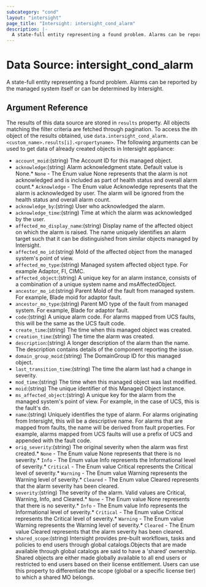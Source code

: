 ```yaml
---
subcategory: "cond"
layout: "intersight"
page_title: "Intersight: intersight_cond_alarm"
description: |-
  A state-full entity representing a found problem. Alarms can be reported by the managed system itself or can be determined by Intersight.
---
```


# Data Source: intersight_cond_alarm
A state-full entity representing a found problem. Alarms can be reported by the managed system itself or can be determined by Intersight.
## Argument Reference
The results of this data source are stored in `results` property.
All objects matching the filter criteria are fetched through pagination.
To access the ith object of the results obtained, use `data.intersight_cond_alarm.<custom_name>.results[i].<propertyname>`.
The following arguments can be used to get data of already created objects in Intersight appliance:
* `account_moid`:(string) The Account ID for this managed object. 
* `acknowledge`:(string) Alarm acknowledgment state. Default value is None.* `None` - The Enum value None represents that the alarm is not acknowledged and is included as part of health status and overall alarm count.* `Acknowledge` - The Enum value Acknowledge represents that the alarm is acknowledged by user. The alarm will be ignored from the health status and overall alarm count. 
* `acknowledge_by`:(string) User who acknowledged the alarm. 
* `acknowledge_time`:(string) Time at which the alarm was acknowledged by the user. 
* `affected_mo_display_name`:(string) Display name of the affected object on which the alarm is raised. The name uniquely identifies an alarm target such that it can be distinguished from similar objects managed by Intersight. 
* `affected_mo_id`:(string) MoId of the affected object from the managed system's point of view. 
* `affected_mo_type`:(string) Managed system affected object type. For example Adaptor, FI, CIMC. 
* `affected_object`:(string) A unique key for an alarm instance, consists of a combination of a unique system name and msAffectedObject. 
* `ancestor_mo_id`:(string) Parent MoId of the fault from managed system. For example, Blade moid for adaptor fault. 
* `ancestor_mo_type`:(string) Parent MO type of the fault from managed system. For example, Blade for adaptor fault. 
* `code`:(string) A unique alarm code. For alarms mapped from UCS faults, this will be the same as the UCS fault code. 
* `create_time`:(string) The time when this managed object was created. 
* `creation_time`:(string) The time the alarm was created. 
* `description`:(string) A longer description of the alarm than the name. The description contains details of the component reporting the issue. 
* `domain_group_moid`:(string) The DomainGroup ID for this managed object. 
* `last_transition_time`:(string) The time the alarm last had a change in severity. 
* `mod_time`:(string) The time when this managed object was last modified. 
* `moid`:(string) The unique identifier of this Managed Object instance. 
* `ms_affected_object`:(string) A unique key for the alarm from the managed system's point of view. For example, in the case of UCS, this is the fault's dn. 
* `name`:(string) Uniquely identifies the type of alarm. For alarms originating from Intersight, this will be a descriptive name. For alarms that are mapped from faults, the name will be derived from fault properties. For example, alarms mapped from UCS faults will use a prefix of UCS and appended with the fault code. 
* `orig_severity`:(string) The original severity when the alarm was first created.* `None` - The Enum value None represents that there is no severity.* `Info` - The Enum value Info represents the Informational level of severity.* `Critical` - The Enum value Critical represents the Critical level of severity.* `Warning` - The Enum value Warning represents the Warning level of severity.* `Cleared` - The Enum value Cleared represents that the alarm severity has been cleared. 
* `severity`:(string) The severity of the alarm. Valid values are Critical, Warning, Info, and Cleared.* `None` - The Enum value None represents that there is no severity.* `Info` - The Enum value Info represents the Informational level of severity.* `Critical` - The Enum value Critical represents the Critical level of severity.* `Warning` - The Enum value Warning represents the Warning level of severity.* `Cleared` - The Enum value Cleared represents that the alarm severity has been cleared. 
* `shared_scope`:(string) Intersight provides pre-built workflows, tasks and policies to end users through global catalogs.Objects that are made available through global catalogs are said to have a 'shared' ownership. Shared objects are either made globally available to all end users or restricted to end users based on their license entitlement. Users can use this property to differentiate the scope (global or a specific license tier) to which a shared MO belongs. 
 